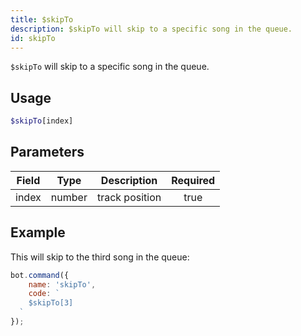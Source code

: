 ```yaml
---
title: $skipTo
description: $skipTo will skip to a specific song in the queue.
id: skipTo
---
```


`$skipTo` will skip to a specific song in the queue.

## Usage

```php
$skipTo[index]
```

## Parameters

| Field | Type   | Description    | Required |
|-------|--------|----------------|:--------:|
| index | number | track position |   true   |

## Example

This will skip to the third song in the queue:

```javascript
bot.command({
    name: 'skipTo',
    code: `
    $skipTo[3]
  `
});
```